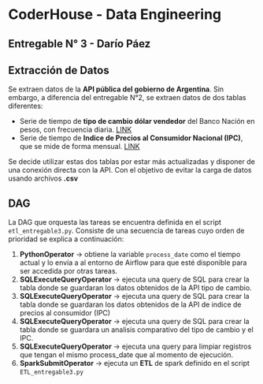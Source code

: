 # CoderHouse - Data Engineering

## Entregable N° 3 - Darío Páez

## Extracción de Datos
Se extraen datos de la **API pública del gobierno de Argentina**. Sin embargo, a diferencia del entregable N°2, se extraen datos de dos tablas diferentes:

- Serie de tiempo de **tipo de cambio dólar vendedor** del Banco Nación en pesos, con frecuencia diaria. [LINK](https://datos.gob.ar/series/api/series/?ids=168.1_T_CAMBIOR_D_0_0_26&start_date=2018-07&limit=5000)
- Serie de tiempo de **Indice de Precios al Consumidor Nacional (IPC)**, que se mide de forma mensual. [LINK](https://datos.gob.ar/series/api/series/?ids=148.3_INUCLEONAL_DICI_M_19) 

Se decide utilizar estas dos tablas por estar más actualizadas y disponer de una conexión directa con la API. Con el objetivo de evitar la carga de datos usando archivos **.csv**

## DAG

La DAG que orquesta las tareas se encuentra definida en el script `etl_entregable3.py`. Consiste de una secuencia de tareas cuyo orden de prioridad se explica a continuación:

1. **PythonOperator** -> obtiene la variable `process_date` como el tiempo actual y lo envía a al entorno de Airflow para que esté disponible para ser accedida por otras tareas.
2. **SQLExecuteQueryOperator** -> ejecuta una query de SQL para crear la tabla donde se guardaran los datos obtenidos de la API tipo de cambio.
3. **SQLExecuteQueryOperator** -> ejecuta una query de SQL para crear la tabla donde se guardaran los datos obtenidos de la API de indice de precios al consumidor (IPC)
4. **SQLExecuteQueryOperator** -> ejecuta una query de SQL para crear la tabla donde se guardara un analisis comparativo del tipo de cambio y el IPC.
5. **SQLExecuteQueryOperator** -> ejecuta una query para limpiar registros que tengan el mismo process_date que al momento de ejecución.
6. **SparkSubmitOperator** -> ejecuta un **ETL** de spark definido en el script ``ETL_entregable3.py``